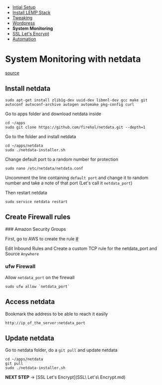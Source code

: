 - [Intial Setup](Initial%20Setup.md)
- [Install LEMP Stack](Install%20LEMP.md)
- [Tweaking](Tweaking.md)
- [Wordpress](Wordpress.md)
- **System Monitoring**
- [SSL Let's Encrypt](SSL%20Let's%20Encrypt.md)
- [Automation](Automation.md)

# System Monitoring with netdata

[source](https://github.com/firehol/netdata/wiki/Installation)

## Install netdata

```
sudo apt-get install zlib1g-dev uuid-dev libmnl-dev gcc make git autoconf autoconf-archive autogen automake pkg-config curl
```

Go to apps folder and download netdata inside
```
cd ~/apps
sudo git clone https://github.com/firehol/netdata.git --depth=1
```

Go to the folder and install netdata
```
cd ~/apps/netdata
sudo ./netdata-installer.sh
```

Change default port to a random number for protection
```
sudo nano /etc/netdata/netdata.conf
```

Uncomment the line containing `default port` and change it to random number and take a note of that port (Let's call it `netdata_port`)

Then restart netdata
```
sudo service netdata restart
```

## Create Firewall rules

### Amazon Security Groups

First, go to AWS to create the rule [#](https://console.aws.amazon.com/ec2/v2/home?#SecurityGroups)

Edit Inbound Rules and Create a custom TCP rule for the netdata_port and Source `Anywhere`

### ufw Firewall

Allow `netdata_port` on the firewall
```
sudo ufw allow `netdata_port`
```

## Access netdata

Bookmark the address to be able to reach it easily
```
http://ip_of_the_server:netdata_port
```

## Update netdata

Go to netdata folder, do a `git pull` and update netdata
```
cd ~/apps/netdata
git pull
sudo ./netdata-installer.sh
```

**NEXT STEP** -> [SSL Let's Encrypt](SSL\ Let's\ Encrypt.md)
